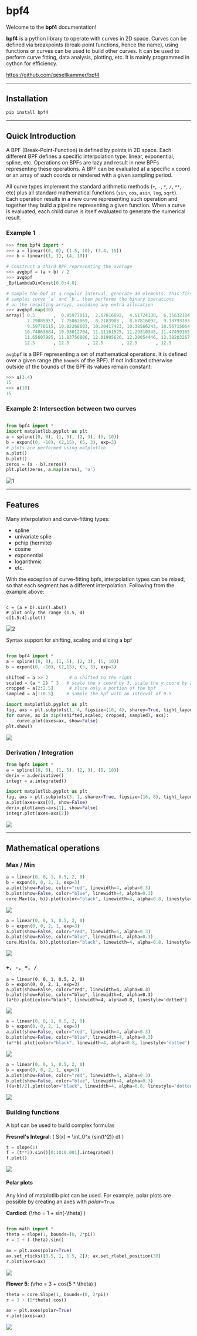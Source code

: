 # bpf4

Welcome to the **bpf4** documentation!

**bpf4** is a python library to operate with curves in 2D space. Curves can be 
defined via breakpoints (break-point functions, hence the name), using functions or 
curves can be used to build other curves. It can be used to perform
curve fitting, data analysis, plotting, etc. It is mainly programmed
in cython for efficiency.

<https://github.com/gesellkammer/bpf4>

-----------------

## Installation

```bash
pip install bpf4
```

-----------------


## Quick Introduction


A BPF (Break-Point-Function) is defined by points in 2D space. Each different BPF defines
a specific interpolation type: linear, exponential, spline, etc. Operations on BPFs 
are lazy and result in new BPFs representing these operations. A BPF can be evaluated
at a specific x coord or an array of such coords or rendered with a given sampling 
period. 

All curve types implement the standard arithmetic methods (`+`, `-`, `*`, `/`, `**`, etc) 
plus all standard mathematical functions (`sin`, `cos`, `asin`, `log`, `sqrt`). Each operation
results in a new curve representing such operation and together they build a pipeline representing
a given function. When a curve is evaluated, each child curve is itself evaluated to generate
the numerical result. 

### Example 1

```python
>>> from bpf4 import *
>>> a = linear((0, 0), (1.5, 10), (3.4, 15))
>>> b = linear((1, 1), (4, 10))

# Construct a third BPF representing the average
>>> avgbpf = (a + b) / 2
>>> avgbpf
_BpfLambdaDivConst[0.0:4.0]

# Sample the bpf at a regular interval, generate 30 elements. This first
# samples curve `a` and `b`, then performs the binary operations
# on the resulting arrays, avoiding any extra allocation
>>> avgbpf.map(30)
array([ 0.5       ,  0.95977011,  2.67816092,  4.51724138,  6.35632184,
        7.29885057,  7.75862069,  8.2183908 ,  8.67816092,  9.13793103,
        9.59770115, 10.02268603, 10.20417423, 10.38566243, 10.56715064,
       10.74863884, 10.93012704, 11.11161525, 11.29310345, 11.47459165,
       11.65607985, 11.83756806, 12.01905626, 12.20054446, 12.38203267,
       12.5       , 12.5       , 12.5       , 12.5       , 12.5       ])

```

`avgbpf` is a BPF representing a set of mathematical operations. It is defined over a given range (the `bounds`
of the BPF). If not indicated otherwise outside of the bounds of the BPF its values remain constant:

```python
>>> a(3.4)
15
>>> a(10)
15
```

### Example 2: Intersection between two curves

```python

from bpf4 import *  
import matplotlib.pyplot as plt
a = spline((0, 0), (1, 5), (2, 3), (5, 10))  
b = expon((0, -10), (2,15), (5, 3), exp=3)
# plots are performed using matplotlib
a.plot() 
b.plot() 
zeros = (a - b).zeros()
plt.plot(zeros, a.map(zeros), 'o')
```

![1](https://github.com/gesellkammer/bpf4/raw/master/pics/zeros.png)

------------------


## Features


Many interpolation and curve-fitting types:

* spline
* univariate splie
* pchip (hermite)
* cosine
* exponential
* logarithmic
* etc. 

With the exception of curve-fitting bpfs, interpolation types can be mixed, so that each segment 
has a different interpolation. Following from the example above:  


```pyton

c = (a + b).sin().abs()
# plot only the range (1.5, 4)
c[1.5:4].plot()  

```

![2](https://github.com/gesellkammer/bpf4/raw/master/pics/sinabs.png)

Syntax support for shifting, scaling and slicing a bpf

```python

from bpf4 import *
a = spline((0, 0), (1, 5), (2, 3), (5, 10))  
b = expon((0, -10), (2,15), (5, 3), exp=3)

shifted = a >> 2        # a shifted to the right
scaled = (a * 2) ^ 3   # scale the x coord by 3, scale the y coord by 2
cropped = a[2:2.5]      # slice only a portion of the bpf
sampled = a[::0.5]     # sample the bpf with an interval of 0.5

import matplotlib.pyplot as plt
fig, axs = plt.subplots(1, 4, figsize=(16, 4), sharey=True, tight_layout=True)
for curve, ax in zip((shifted,scaled, cropped, sampled), axs):
    curve.plot(axes=ax, show=False)
plt.show()
```
![](assets/shifted-scaled.png)

### Derivation / Integration

```python
from bpf4 import *
a = spline((0, 0), (1, 5), (2, 3), (5, 10))
deriv = a.derivative()
integr = a.integrated()

import matplotlib.pyplot as plt 
fig, axs = plt.subplots(3, 1, sharex=True, figsize=(16, 8), tight_layout=True)
a.plot(axes=axs[0], show=False)
deriv.plot(axes=axs[1], show=False)
integr.plot(axes=axs[2])
```
![](assets/deriv3.png)


-------------------

## Mathematical operations

### Max / Min

```python
a = linear(0, 0, 1, 0.5, 2, 0)
b = expon(0, 0, 2, 1, exp=3)
a.plot(show=False, color="red", linewidth=4, alpha=0.3)
b.plot(show=False, color="blue", linewidth=4, alpha=0.3)
core.Max((a, b)).plot(color="black", linewidth=4, alpha=0.8, linestyle='dotted')
```
![](assets/Max.png)

```python
a = linear(0, 0, 1, 0.5, 2, 0)
b = expon(0, 0, 2, 1, exp=3)
a.plot(show=False, color="red", linewidth=4, alpha=0.3)
b.plot(show=False, color="blue", linewidth=4, alpha=0.3)
core.Min((a, b)).plot(color="black", linewidth=4, alpha=0.8, linestyle='dotted')
```
![](assets/Min.png)


### `+, -, *, /`

```
a = linear(0, 0, 1, 0.5, 2, 0)
b = expon(0, 0, 2, 1, exp=3)
a.plot(show=False, color="red", linewidth=4, alpha=0.3)
b.plot(show=False, color="blue", linewidth=4, alpha=0.3)
(a*b).plot(color="black", linewidth=4, alpha=0.8, linestyle='dotted')
```
![](assets/math-mul.png)

```python
a = linear(0, 0, 1, 0.5, 2, 0)
b = expon(0, 0, 2, 1, exp=3)
a.plot(show=False, color="red", linewidth=4, alpha=0.3)
b.plot(show=False, color="blue", linewidth=4, alpha=0.3)
(a**b).plot(color="black", linewidth=4, alpha=0.8, linestyle='dotted')
```
![](assets/math-pow.png)

```python
a = linear(0, 0, 1, 0.5, 2, 0)
b = expon(0, 0, 2, 1, exp=3)
a.plot(show=False, color="red", linewidth=4, alpha=0.3)
b.plot(show=False, color="blue", linewidth=4, alpha=0.3)
((a+b)/2).plot(color="black", linewidth=4, alpha=0.8, linestyle='dotted')
```
![](assets/math-avg.png)

### Building functions

A bpf can be used to build complex formulas

**Fresnel's Integral**: \( S(x) = \int_0^x {sin(t^2)} dt \)

```python
t = slope(1)
f = (t**2).sin()[0:10:0.001].integrated()
f.plot()
```

![](assets/fresnel.png)


#### Polar plots

Any kind of matplotlib plot can be used. For example, polar plots are possible
by creating an axes with *polar*=`True`

**Cardiod**: \(\rho = 1 + sin(-\theta) \)

```python

from math import *
theta = slope(1, bounds=(0, 2*pi))
r = 1 + (-theta).sin()

ax = plt.axes(polar=True)
ax.set_rticks([0.5, 1, 1.5, 2]); ax.set_rlabel_position(38)
r.plot(axes=ax)
```
![](assets/cardioid.png)


**Flower 5**: \(\rho = 3 + cos(5 * \theta) \)

```python
theta = core.Slope(1, bounds=(0, 2*pi))
r = 3 + (5*theta).cos()

ax = plt.axes(polar=True)
r.plot(axes=ax)

```
![](assets/polar1.png)
